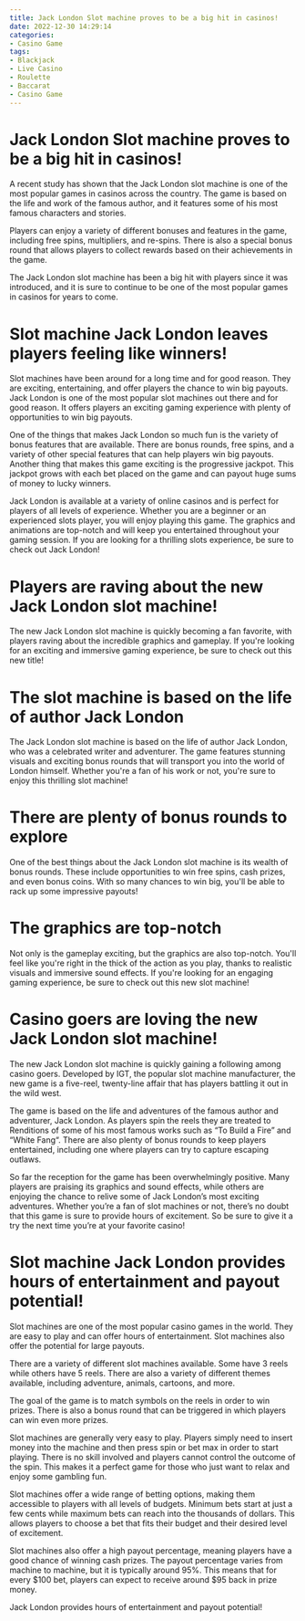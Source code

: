 ```yaml
---
title: Jack London Slot machine proves to be a big hit in casinos!
date: 2022-12-30 14:29:14
categories:
- Casino Game
tags:
- Blackjack
- Live Casino
- Roulette
- Baccarat
- Casino Game
---
```



#  Jack London Slot machine proves to be a big hit in casinos!



A recent study has shown that the Jack London slot machine is one of the most popular games in casinos across the country. The game is based on the life and work of the famous author, and it features some of his most famous characters and stories.

Players can enjoy a variety of different bonuses and features in the game, including free spins, multipliers, and re-spins. There is also a special bonus round that allows players to collect rewards based on their achievements in the game.

The Jack London slot machine has been a big hit with players since it was introduced, and it is sure to continue to be one of the most popular games in casinos for years to come.

#  Slot machine Jack London leaves players feeling like winners!

Slot machines have been around for a long time and for good reason. They are exciting, entertaining, and offer players the chance to win big payouts. Jack London is one of the most popular slot machines out there and for good reason. It offers players an exciting gaming experience with plenty of opportunities to win big payouts.

One of the things that makes Jack London so much fun is the variety of bonus features that are available. There are bonus rounds, free spins, and a variety of other special features that can help players win big payouts. Another thing that makes this game exciting is the progressive jackpot. This jackpot grows with each bet placed on the game and can payout huge sums of money to lucky winners.

Jack London is available at a variety of online casinos and is perfect for players of all levels of experience. Whether you are a beginner or an experienced slots player, you will enjoy playing this game. The graphics and animations are top-notch and will keep you entertained throughout your gaming session. If you are looking for a thrilling slots experience, be sure to check out Jack London!

#  Players are raving about the new Jack London slot machine!

The new Jack London slot machine is quickly becoming a fan favorite, with players raving about the incredible graphics and gameplay. If you're looking for an exciting and immersive gaming experience, be sure to check out this new title!

# The slot machine is based on the life of author Jack London

The Jack London slot machine is based on the life of author Jack London, who was a celebrated writer and adventurer. The game features stunning visuals and exciting bonus rounds that will transport you into the world of London himself. Whether you're a fan of his work or not, you're sure to enjoy this thrilling slot machine!

# There are plenty of bonus rounds to explore

One of the best things about the Jack London slot machine is its wealth of bonus rounds. These include opportunities to win free spins, cash prizes, and even bonus coins. With so many chances to win big, you'll be able to rack up some impressive payouts!

# The graphics are top-notch

Not only is the gameplay exciting, but the graphics are also top-notch. You'll feel like you're right in the thick of the action as you play, thanks to realistic visuals and immersive sound effects. If you're looking for an engaging gaming experience, be sure to check out this new slot machine!

#  Casino goers are loving the new Jack London slot machine!

The new Jack London slot machine is quickly gaining a following among casino goers. Developed by IGT, the popular slot machine manufacturer, the new game is a five-reel, twenty-line affair that has players battling it out in the wild west.

The game is based on the life and adventures of the famous author and adventurer, Jack London. As players spin the reels they are treated to Renditions of some of his most famous works such as “To Build a Fire” and “White Fang“. There are also plenty of bonus rounds to keep players entertained, including one where players can try to capture escaping outlaws.

So far the reception for the game has been overwhelmingly positive. Many players are praising its graphics and sound effects, while others are enjoying the chance to relive some of Jack London’s most exciting adventures. Whether you’re a fan of slot machines or not, there’s no doubt that this game is sure to provide hours of excitement. So be sure to give it a try the next time you’re at your favorite casino!

#  Slot machine Jack London provides hours of entertainment and payout potential!

Slot machines are one of the most popular casino games in the world. They are easy to play and can offer hours of entertainment. Slot machines also offer the potential for large payouts.

There are a variety of different slot machines available. Some have 3 reels while others have 5 reels. There are also a variety of different themes available, including adventure, animals, cartoons, and more.

The goal of the game is to match symbols on the reels in order to win prizes. There is also a bonus round that can be triggered in which players can win even more prizes.

Slot machines are generally very easy to play. Players simply need to insert money into the machine and then press spin or bet max in order to start playing. There is no skill involved and players cannot control the outcome of the spin. This makes it a perfect game for those who just want to relax and enjoy some gambling fun.

Slot machines offer a wide range of betting options, making them accessible to players with all levels of budgets. Minimum bets start at just a few cents while maximum bets can reach into the thousands of dollars. This allows players to choose a bet that fits their budget and their desired level of excitement.

Slot machines also offer a high payout percentage, meaning players have a good chance of winning cash prizes. The payout percentage varies from machine to machine, but it is typically around 95%. This means that for every $100 bet, players can expect to receive around $95 back in prize money.

Jack London provides hours of entertainment and payout potential!